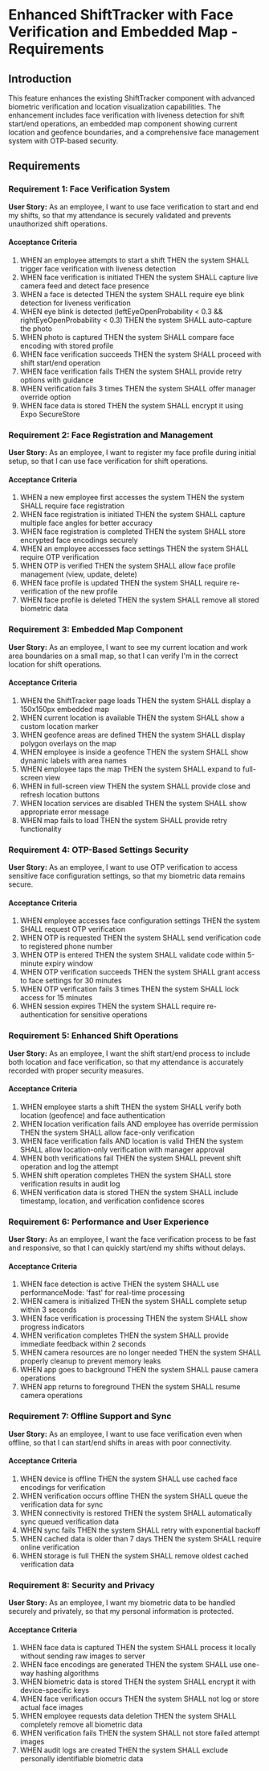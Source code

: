 # Enhanced ShiftTracker with Face Verification and Embedded Map - Requirements

## Introduction

This feature enhances the existing ShiftTracker component with advanced biometric verification and location visualization capabilities. The enhancement includes face verification with liveness detection for shift start/end operations, an embedded map component showing current location and geofence boundaries, and a comprehensive face management system with OTP-based security.

## Requirements

### Requirement 1: Face Verification System

**User Story:** As an employee, I want to use face verification to start and end my shifts, so that my attendance is securely validated and prevents unauthorized shift operations.

#### Acceptance Criteria

1. WHEN an employee attempts to start a shift THEN the system SHALL trigger face verification with liveness detection
2. WHEN face verification is initiated THEN the system SHALL capture live camera feed and detect face presence
3. WHEN a face is detected THEN the system SHALL require eye blink detection for liveness verification
4. WHEN eye blink is detected (leftEyeOpenProbability < 0.3 && rightEyeOpenProbability < 0.3) THEN the system SHALL auto-capture the photo
5. WHEN photo is captured THEN the system SHALL compare face encoding with stored profile
6. WHEN face verification succeeds THEN the system SHALL proceed with shift start/end operation
7. WHEN face verification fails THEN the system SHALL provide retry options with guidance
8. WHEN verification fails 3 times THEN the system SHALL offer manager override option
9. WHEN face data is stored THEN the system SHALL encrypt it using Expo SecureStore

### Requirement 2: Face Registration and Management

**User Story:** As an employee, I want to register my face profile during initial setup, so that I can use face verification for shift operations.

#### Acceptance Criteria

1. WHEN a new employee first accesses the system THEN the system SHALL require face registration
2. WHEN face registration is initiated THEN the system SHALL capture multiple face angles for better accuracy
3. WHEN face registration is completed THEN the system SHALL store encrypted face encodings securely
4. WHEN an employee accesses face settings THEN the system SHALL require OTP verification
5. WHEN OTP is verified THEN the system SHALL allow face profile management (view, update, delete)
6. WHEN face profile is updated THEN the system SHALL require re-verification of the new profile
7. WHEN face profile is deleted THEN the system SHALL remove all stored biometric data

### Requirement 3: Embedded Map Component

**User Story:** As an employee, I want to see my current location and work area boundaries on a small map, so that I can verify I'm in the correct location for shift operations.

#### Acceptance Criteria

1. WHEN the ShiftTracker page loads THEN the system SHALL display a 150x150px embedded map
2. WHEN current location is available THEN the system SHALL show a custom location marker
3. WHEN geofence areas are defined THEN the system SHALL display polygon overlays on the map
4. WHEN employee is inside a geofence THEN the system SHALL show dynamic labels with area names
5. WHEN employee taps the map THEN the system SHALL expand to full-screen view
6. WHEN in full-screen view THEN the system SHALL provide close and refresh location buttons
7. WHEN location services are disabled THEN the system SHALL show appropriate error message
8. WHEN map fails to load THEN the system SHALL provide retry functionality

### Requirement 4: OTP-Based Settings Security

**User Story:** As an employee, I want to use OTP verification to access sensitive face configuration settings, so that my biometric data remains secure.

#### Acceptance Criteria

1. WHEN employee accesses face configuration settings THEN the system SHALL request OTP verification
2. WHEN OTP is requested THEN the system SHALL send verification code to registered phone number
3. WHEN OTP is entered THEN the system SHALL validate code within 5-minute expiry window
4. WHEN OTP verification succeeds THEN the system SHALL grant access to face settings for 30 minutes
5. WHEN OTP verification fails 3 times THEN the system SHALL lock access for 15 minutes
6. WHEN session expires THEN the system SHALL require re-authentication for sensitive operations

### Requirement 5: Enhanced Shift Operations

**User Story:** As an employee, I want the shift start/end process to include both location and face verification, so that my attendance is accurately recorded with proper security measures.

#### Acceptance Criteria

1. WHEN employee starts a shift THEN the system SHALL verify both location (geofence) and face authentication
2. WHEN location verification fails AND employee has override permission THEN the system SHALL allow face-only verification
3. WHEN face verification fails AND location is valid THEN the system SHALL allow location-only verification with manager approval
4. WHEN both verifications fail THEN the system SHALL prevent shift operation and log the attempt
5. WHEN shift operation completes THEN the system SHALL store verification results in audit log
6. WHEN verification data is stored THEN the system SHALL include timestamp, location, and verification confidence scores

### Requirement 6: Performance and User Experience

**User Story:** As an employee, I want the face verification process to be fast and responsive, so that I can quickly start/end my shifts without delays.

#### Acceptance Criteria

1. WHEN face detection is active THEN the system SHALL use performanceMode: 'fast' for real-time processing
2. WHEN camera is initialized THEN the system SHALL complete setup within 3 seconds
3. WHEN face verification is processing THEN the system SHALL show progress indicators
4. WHEN verification completes THEN the system SHALL provide immediate feedback within 2 seconds
5. WHEN camera resources are no longer needed THEN the system SHALL properly cleanup to prevent memory leaks
6. WHEN app goes to background THEN the system SHALL pause camera operations
7. WHEN app returns to foreground THEN the system SHALL resume camera operations

### Requirement 7: Offline Support and Sync

**User Story:** As an employee, I want to use face verification even when offline, so that I can start/end shifts in areas with poor connectivity.

#### Acceptance Criteria

1. WHEN device is offline THEN the system SHALL use cached face encodings for verification
2. WHEN verification occurs offline THEN the system SHALL queue the verification data for sync
3. WHEN connectivity is restored THEN the system SHALL automatically sync queued verification data
4. WHEN sync fails THEN the system SHALL retry with exponential backoff
5. WHEN cached data is older than 7 days THEN the system SHALL require online verification
6. WHEN storage is full THEN the system SHALL remove oldest cached verification data

### Requirement 8: Security and Privacy

**User Story:** As an employee, I want my biometric data to be handled securely and privately, so that my personal information is protected.

#### Acceptance Criteria

1. WHEN face data is captured THEN the system SHALL process it locally without sending raw images to server
2. WHEN face encodings are generated THEN the system SHALL use one-way hashing algorithms
3. WHEN biometric data is stored THEN the system SHALL encrypt it with device-specific keys
4. WHEN face verification occurs THEN the system SHALL not log or store actual face images
5. WHEN employee requests data deletion THEN the system SHALL completely remove all biometric data
6. WHEN verification fails THEN the system SHALL not store failed attempt images
7. WHEN audit logs are created THEN the system SHALL exclude personally identifiable biometric data